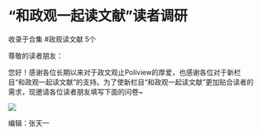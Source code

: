 # “和政观一起读文献”读者调研


收录于合集 #政观读文献 5个

尊敬的读者朋友：

  

您好！感谢各位长期以来对于政文观止Poliview的厚爱，也感谢各位对于新栏目“和政观一起读文献”的支持。为了使新栏目“和政观一起读文献”更加贴合读者的需求，现邀请各位读者朋友填写下面的问卷~

  

![](/images/91/2.png)

  

编辑：张天一

  

